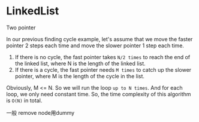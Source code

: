 # LinkedList

Two pointer

In our previous finding cycle example, let's assume that we move the faster pointer 2 steps each time and move the slower pointer 1 step each time.

1. If there is no cycle, the fast pointer takes `N/2 times` to reach the end of the linked list, where N is the length of the linked list.
2. If there is a cycle, the fast pointer needs `M times` to catch up the slower pointer, where M is the length of the cycle in the list.

Obviously, M <= N. So we will run the loop `up to N times`. And for each loop, we only need constant time. So, the time complexity of this algorithm is `O(N)` in total.



一般 remove node用dummy

